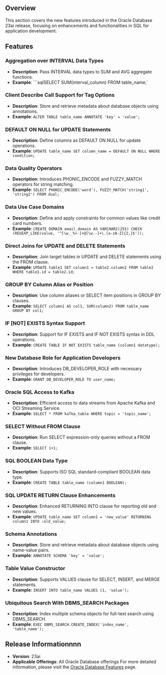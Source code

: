 ## Overview
This section covers the new features introduced in the Oracle Database 23ai release, focusing on enhancements and functionalities in SQL for application development.
## Features
### Aggregation over INTERVAL Data Types
- **Description**: Pass INTERVAL data types to SUM and AVG aggregate functions.
- **Example**: ```sqlSELECT SUM(interval_column) FROM table_name;`
### Client Describe Call Support for Tag Options
- **Description**: Store and retrieve metadata about database objects using annotations.
- **Example**: `ALTER TABLE table_name ANNOTATE 'key' = 'value';`
### DEFAULT ON NULL for UPDATE Statements
- **Description**: Define columns as DEFAULT ON NULL for update operations.
- **Example**: `UPDATE table_name SET column_name = DEFAULT ON NULL WHERE condition;`
### Data Quality Operators
- **Description**: Introduces PHONIC_ENCODE and FUZZY_MATCH operators for string matching.
- **Example**: `SELECT PHONIC_ENCODE('word'), FUZZY_MATCH('string1', 'string2') FROM dual;`
### Data Use Case Domains
- **Description**: Define and apply constraints for common values like credit card numbers.
- **Example**: `CREATE DOMAIN email_domain AS VARCHAR2(255) CHECK (REGEXP_LIKE(value, '^[\w._%+-]+@[\w.-]+\.[a-zA-Z]{2,}$'));`
### Direct Joins for UPDATE and DELETE Statements
- **Description**: Join target tables in UPDATE and DELETE statements using the FROM clause.
- **Example**: `UPDATE table1 SET column1 = table2.column2 FROM table2 WHERE table1.id = table2.id;`
### GROUP BY Column Alias or Position
- **Description**: Use column aliases or SELECT item positions in GROUP BY clauses.
- **Example**: `SELECT column1 AS col1, SUM(column2) FROM table_name GROUP BY col1;`
### IF [NOT] EXISTS Syntax Support
- **Description**: Support for IF EXISTS and IF NOT EXISTS syntax in DDL operations.
- **Example**: `CREATE TABLE IF NOT EXISTS table_name (column1 datatype);`
### New Database Role for Application Developers
- **Description**: Introduces DB_DEVELOPER_ROLE with necessary privileges for developers.
- **Example**: `GRANT DB_DEVELOPER_ROLE TO user_name;`
### Oracle SQL Access to Kafka
- **Description**: Efficient access to data streams from Apache Kafka and OCI Streaming Service.
- **Example**: `SELECT * FROM kafka_table WHERE topic = 'topic_name';`
### SELECT Without FROM Clause
- **Description**: Run SELECT expression-only queries without a FROM clause.
- **Example**: `SELECT 1+1;`
### SQL BOOLEAN Data Type
- **Description**: Supports ISO SQL standard-compliant BOOLEAN data type.
- **Example**: `CREATE TABLE table_name (column1 BOOLEAN);`
### SQL UPDATE RETURN Clause Enhancements
- **Description**: Enhanced RETURNING INTO clause for reporting old and new values.
- **Example**: `UPDATE table_name SET column1 = 'new_value' RETURNING column1 INTO :old_value;`
### Schema Annotations
- **Description**: Store and retrieve metadata about database objects using name-value pairs.
- **Example**: `ANNOTATE SCHEMA 'key' = 'value';`
### Table Value Constructor
- **Description**: Supports VALUES clause for SELECT, INSERT, and MERGE statements.
- **Example**: `INSERT INTO table_name VALUES (1, 'value');`
### Ubiquitous Search With DBMS_SEARCH Packages
- **Description**: Index multiple schema objects for full-text search using DBMS_SEARCH.
- **Example**: `EXEC DBMS_SEARCH.CREATE_INDEX('index_name', 'table_name');`
## Release Informationnnn
- **Version**: 23ai
- **Applicable Offerings**: All Oracle Database offerings
For more detailed information, please visit the [Oracle Database Features](https://apex.oracle.com/database-features/) page.












